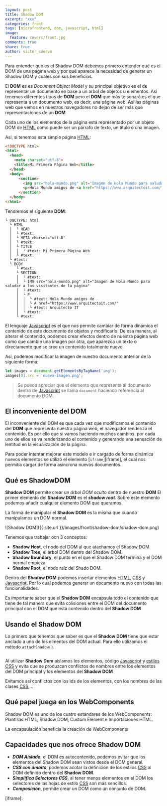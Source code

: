 ```yaml
---
layout: post
title: Shadow DOM
excerpt: "xxx"
categories: front
tags: [microfrontend, dom, javascript, html]
image:
  feature: covers/front.jpg
comments: true
share: true
author: victor_cuervo
---
```



Para entender qué es el Shadow DOM debemos primero entender qué es el DOM de una página web y por qué aparece la necesidad de generar un Shadow DOM y cuales son sus beneficios.

El **DOM** es es *Document Object Model* y su principal objetivo es el de representar un documento en base a un arbol de objetos u elementos. Así tenemos diferentes tipos de **DOM** pero el **DOM** que más te sonará es el que representa a un documento web, es decir, una página web. Así las páginas web que vemos en nuestros navegadores no dejan de ser más que representaciones de un **DOM**

Cada uno de los elementos de la página está representado por un objeto DOM de [HTML][HTML] como puede ser un párrafo de texto, un título o una imagen.

Así, si tenemos esta simple página [HTML][HTML]:

~~~html
<!DOCTYPE html>
<html>
  <head>
    <meta charset="utf-8">
    <title>Mi Primera Página Web</title>
  </head>
  <body>
      <section>
        <img src="hola-mundo.png" alt="Imagen de Hola Mundo para saludar a los visitantes de la página">
        <p>Hola Mundo amigos de <a href="https://www.arquitectoit.com/">Arquitecto IT</a></p>
      </section>
  </body>
</html>
~~~

Tendremos el siguiente **DOM**:

~~~
└ DOCTYPE: html
  └ HTML
  │  └ HEAD
  │  └ #text:
  │  └ META charset="utf-8"
  │  └ #text:
  │  └ TITLE
  │  │  └ #text: Mi Primera Página Web
  │  └ #text:
  └ #text:
  └ BODY
     └ #text:
     └ SECTION
     │  └ #text:
     │  └ IMG src="hola-mundo.png" alt="Imagen de Hola Mundo para saludar a los visitantes de la página"
     │  └ #text:
     │  └ P
     │  │  └ #text: Hola Mundo amigos de
     │  │  └ A href="https://www.arquitectoit.com/"
     │  │  └ #text: Arquitecto IT
     │  └ #text:
     └ #text:
~~~

El lenguaje [Javascript][Javascript] es el que nos permite cambiar de forma dinámica el contenido de este documento de objetos y modificarlo. De esa manera, al alterar el contenido, podemos crear efectos dentro de nuestra página web como que cambie una imagen por otra, que aparezca un texto o directamente que se cree un contenido totalmente nuevo.

Así, podemos modificar la imagen de nuestro documento anterior de la siguiente forma:

~~~javascript
let images = document.getElementsByTagName('img');
images[0].src = 'nueva-imagen.png';
~~~

> Se puede apreciar que el elemento que representa al documento dentro de [Javascript][Javascript] se llama `document` haciendo referencia al documento DOM.

## El inconveniente del DOM
El inconveniente del DOM es que cada vez que modificamos el contenido del **DOM** que representa nuestra página web, el navegador renderiza el contenido. Es por ello que si vamos haciendo muchos cambios, por cada uno de ellos se va renderizando el contenido y generando una sensación de lentitud en la visualización de la página.

Para poder intentar mejorar este modelo e ir cargado de forma dinámica nuevos elementos se utilizó el elemento [`iframe`][iframe], el cual nos permitía cargar de forma asíncrona nuevos documentos.


## Qué es ShadowDOM

**Shadow DOM** permite crear un *árbol DOM oculto* dentro de nuestro **DOM**
El primer elemento del **Shadow DOM** es el ***shadow root***. Sobre este elemento podemos añadir cualquier elemento DOM que queramos.

La forma de manipular el **Shadow DOM** es la misma que cuando manipulamos un DOM normal.


![Shadow DOM]({{ site.url }}/images/front/shadow-dom/shadow-dom.png)


Tenemos que trabajar ocn 3 conceptos:

* **Shadow Host**, el nodo del DOM al que atachamos el Shadow DOM.
* **Shadow Tree**, el árbol DOM dentro del Shadow DOM.
* **Shadow Boundary**, el punto en el que el Shadow DOM termina y el DOM normal empieza.
* **Shadow Root**, el nodo raíz del Shado DOM.


Dentro del **Shadow DOM** podemos insertar elementos [HTML][HTML], [CSS][CSS] y [Javascript][Javascript]. Por lo cual podemos generar un documento nuevo con todas las funcionalidades.

Es importante saber que el **Shadow DOM** encapsula todo el contenido que tiene de tal manera que evita colisiones entre el DOM del documento principal con el DOM que está contenido dentro del **Shadow DOM**

## Usando el Shadow DOM

Lo primero que tenemos que saber es que el **Shadow DOM** tiene que estar anclado a uno de los elmentos del DOM actual. Para ello utilizamos el método `attachShadow()`.


~~~javascript


~~~

Al utilizar **Shadow Dom** aislamos los elementos, código [Javascript][Javascript] y [estilos CSS][CSS] y evita que se produzcan conflictos de nombres entre los elementos del DOM principal y los elementos del **Shadow DOM**

Evitamos así conflictos con los ids de los elementos, con los nombres de las clases [CSS][CSS],...



## Qué papel juega en los WebComponents

Shadow DOM es uno de los cuatro estándares de los WebComponents: Plantillas HTML, Shadow DOM, Custom Element e Importaciones HTML.

La encapsulación beneficia la creación de WebComponents


## Capacidades que nos ofrece Shadow DOM

* ***DOM Aislado***, el DOM es autocontenido, podemos evitar que los elementos del Shadow DOM sean vistos desde el DOM general.
* ***CSS con ámbito***, podemos acotar la definición de los estilos [CSS][CSS] al DOM definido dentro del **Shadow DOM**.
* ***Simplifica Selectores CSS***, al tener menos elementos en el DOM los selectores de las hojas de estilo [CSS][CSS] son más sencillos.
* ***Composición***, permite crear un DOM como un conjunto de DOM.




[Javascript]: https://www.manualweb.net/javascript/
[HTML]: https://www.manualweb.net/html/
[CSS]: https://www.manualweb.net/css/
[iframe]:

